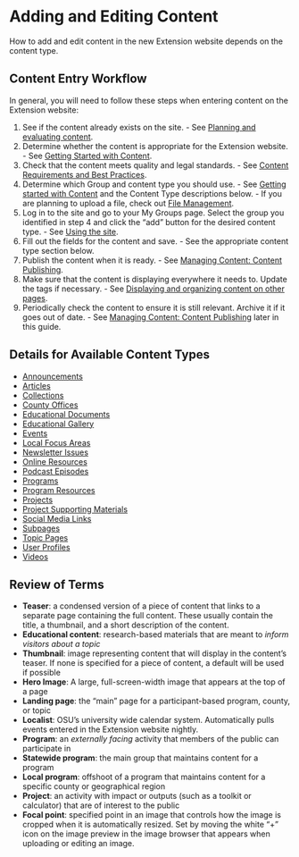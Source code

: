 # Adding and Editing Content

How to add and edit content in the new Extension website depends on the content type.

## Content Entry Workflow

In general, you will need to follow these steps when entering content on the Extension website:

  1. See if the content already exists on the site.
    - See [Planning and evaluating content](../content-requirements.md#planning-and-evaluating-content).
  2. Determine whether the content is appropriate for the Extension website.
    - See [Getting Started with Content](../getting-started.md).
  3. Check that the content meets quality and legal standards.
    - See [Content Requirements and Best Practices](../content-requirements.md).
  4. Determine which Group and content type you should use.
    - See [Getting started with Content](../getting-started.md) and the Content Type descriptions below.
    - If you are planning to upload a file, check out [File Management](../content-requirements.md#file-management).
  5. Log in to the site and go to your My Groups page. Select the group you identified in step 4 and click the “add” button for the desired content type.
    - See [Using the site](../using-site.md).
  6. Fill out the fields for the content and save.
    - See the appropriate content type section below.
  7. Publish the content when it is ready.
    - See [Managing Content: Content Publishing](../managing-content.md#content-drafting-reviewing-publishing-archiving-and-deleting).
  8. Make sure that the content is displaying everywhere it needs to. Update the tags if necessary.
    - See [Displaying and organizing content on other pages](../managing-content.md#displaying-and-organizing-content-on-other-pages).
  9. Periodically check the content to ensure it is still relevant. Archive it if it goes out of date.
    - See [Managing Content: Content Publishing](../managing-content.md#content-drafting-reviewing-publishing-archiving-and-deleting) later in this guide.

## Details for Available Content Types

  - [Announcements](../content-types/announcement.md)
  - [Articles](../content-types/article.md)
  - [Collections](../content-types/collection.md)
  - [County Offices](../content-types/county-office.md)
  - [Educational Documents](../content-types/educational-document.md)
  - [Educational Gallery](../content-types/educational-gallery.md)
  - [Events](../content-types/event.md)
  - [Local Focus Areas](../content-types/focus-area.md)
  - [Newsletter Issues](../content-types/newsletter.md)
  - [Online Resources](../content-types/online-resource.md)
  - [Podcast Episodes](../content-types/podcast.md)
  - [Programs](../content-types/program.md)
  - [Program Resources](../content-types/program-resource.md)
  - [Projects](../content-types/project.md)
  - [Project Supporting Materials](../content-types/project-material.md)
  - [Social Media Links](../content-types/social-media-link.md)
  - [Subpages](../content-types/subpage.md)
  - [Topic Pages](../content-types/topic.md)
  - [User Profiles](../content-types/user-profile.md)
  - [Videos](../content-types/video.md)

## Review of Terms

  - **Teaser**: a condensed version of a piece of content that links to a separate page containing the full content. These usually contain the title, a thumbnail, and a short description of the content.
  - **Educational content**: research-based materials that are meant to *inform visitors about a topic*
  - **Thumbnail**: image representing content that will display in the content’s teaser. If none is specified for a piece of content, a default will be used if possible
  - **Hero Image**: A large, full-screen-width image that appears at the top of a page
  - **Landing page**: the “main” page for a participant-based program, county, or topic
  - **Localist**: OSU’s university wide calendar system. Automatically pulls events entered in the Extension website nightly.
  - **Program**: an *externally facing* activity that members of the public can participate in
  - **Statewide program**: the main group that maintains content for a program
  - **Local program**: offshoot of a program that maintains content for a specific county or geographical region
  - **Project**: an activity with impact or outputs (such as a toolkit or calculator) that are of interest to the public
  - **Focal point**: specified point in an image that controls how the image is cropped when it is automatically resized. Set by moving the white “+” icon on the image preview in the image browser that appears when uploading or editing an image.
